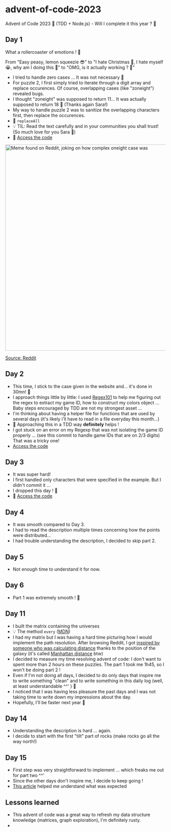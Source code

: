 # advent-of-code-2023
Advent of Code 2023 🎅 (TDD + Node.js) - Will I complete it this year ? 🔮

## Day 1

What a rollercoaster of emotions ! 🎢

From "Easy peasy, lemon squeezie 😎" to "I hate Christmas 🤬, I hate myself 😭, why am I doing this 🫠" to "OMG, is it actually working ? 🥹"

- I tried to handle zero cases ... It was not necessary 🤡
- For puzzle 2, I first simply tried to iterate through a digit array and replace occurences. Of course, overlapping cases (like "zoneight") revealed bugs.
- I thought "zoneight" was supposed to return 11... It was actually supposed to return 18 🤡 (Thanks again Sara!)
- My way to handle puzzle 2 was to sanitize the overlapping characters first, then replace the occurences.
- 💜 `replaceAll`
- 💡 TIL: Read the text carefully and in your communities you shall trust! (So much love for you Sara 💜)
- 🤖 [Access the code](https://github.com/leiluspocus/advent-of-code-2023/tree/main/day1)

<img width="645" alt="Meme found on Reddit, joking on how complex oneight case was" src="https://github.com/leiluspocus/advent-of-code-2023/assets/1473845/d19c69f0-d574-4f56-addc-c98e410de335">

[Source: Reddit](https://www.reddit.com/r/adventofcode/comments/188wjj8/2023_day_1_did_not_see_this_coming/)



## Day 2
- This time, I stick to the case given in the website and... it's done in 30mn! 🥳
- I approach things little by little: I used [Regex101](https://regex101.com/r/hDYqxN/1) to help me figuring out the regex to extract my game ID, how to construct my colors object ... Baby steps encouraged by TDD are not my strongest asset ...
- I'm thinking about having a helper file for functions that are used by several days (it's likely i'll have to read in a file everyday this month...)
- 💜 Approaching this in a TDD way **definitely** helps !
- I got stuck on an error on my Regexp that was not isolating the game ID properly ... (see this commit to handle game IDs that are on 2/3 digits) That was a tricky one!
- [Access the code](https://github.com/leiluspocus/advent-of-code-2023/tree/main/day2)

## Day 3
- It was super hard!
- I first handled only characters that were specified in the example. But I didn't commit it ...
- I dropped this day ! 🚪
- 🤖 [Access the code](https://github.com/leiluspocus/advent-of-code-2023/tree/main/day3)

## Day 4
- It was smooth compared to Day 3.
- I had to read the description multiple times concerning how the points were distributed...
- I had trouble understanding the description, I decided to skip part 2.

## Day 5
- Not enough time to understand it for now.

## Day 6
- Part 1 was extremely smooth ! 🥹

## Day 11
- I built the matrix containing the universes
- 💡 The method `every` ([MDN](https://developer.mozilla.org/fr/docs/Web/JavaScript/Reference/Global_Objects/Array/every))
- I had my matrix but I was having a hard time picturing how I would implement the path resolution. After browsing Reddit, I got [inspired by someone who was calculating distance](https://www.reddit.com/r/adventofcode/comments/18fmrjk/comment/kcvnsna/?utm_source=share&utm_medium=web3x&utm_name=web3xcss&utm_term=1&utm_content=share_button) thanks to the position of the galaxy (it's called [Manhattan distance](https://fr.wikipedia.org/wiki/Distance_de_Manhattan) btw)
- I decided to measure my time resolving advent of code: I don't want to spent more than 2 hours on these puzzles. The part 1 took me 1h45, so I won't be doing part 2 !
- Even if I'm not doing all days, I decided to do only days that inspire me to write something "clean" and to write something in this daily log (well, at least understandable ^^' ) 🧽
- I noticed that I was having less pleasure the past days and I was not taking time to write down my impressions about the day.
- Hopefully, I'll be faster next year 🎢

## Day 14
- Understanding the description is hard ... again.
- I decide to start with the first "tilt" part of rocks (make rocks go all the way north!)

## Day 15
- First step was very straightforward to implement ... which freaks me out for part two ^^'
- Since the other days don't inspire me, I decide to keep going !
- [This article](https://dev.to/nickymeuleman/advent-of-code-2023-day-15-4h7c) helped me understand what was expected
## Lessons learned
- This advent of code was a great way to refresh my data structure knowledge (matrices, graph exploration), I'm definitely rusty.
-
